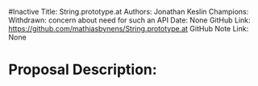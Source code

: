 #Inactive
Title: String.prototype.at
Authors: Jonathan Keslin
Champions: Withdrawn: concern about need for such an API
Date: None
GitHub Link: https://github.com/mathiasbynens/String.prototype.at
GitHub Note Link: None

# Proposal Description:
